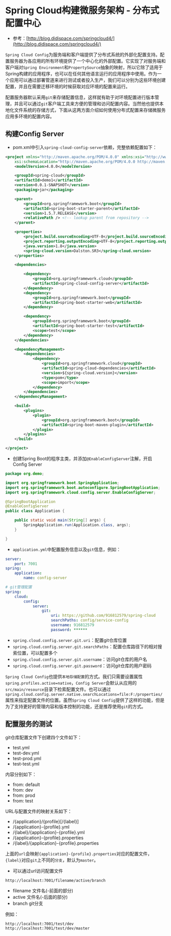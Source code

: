 # Spring Cloud构建微服务架构 - 分布式配置中心

- 参考：[http://blog.didispace.com/springcloud4/](http://blog.didispace.com/springcloud4/)

 
`Spring Cloud Config`为服务端和客户端提供了分布式系统的外部化配置支持。配置服务器为各应用的所有环境提供了一个中心化的外部配置。它实现了对服务端和客户端对`Spring Environment`和`PropertySource`抽象的映射，所以它除了适用于Spring构建的应用程序，也可以在任何其他语言运行的应用程序中使用。作为一个应用可以通过部署管道来进行测试或者投入生产，我们可以分别为这些环境创建配置，并且在需要迁移环境的时候获取对应环境的配置来运行。

配置服务器默认采用`git`来存储配置信息，这样就有助于对环境配置进行版本管理，并且可以通过`git`客户端工具来方便的管理和访问配置内容。当然他也提供本地化文件系统的存储方式，下面从这两方面介绍如何使用分布式配置来存储微服务应用多环境的配置内容。

## 构建Config Server

- pom.xml中引入`spring-cloud-config-server`依赖，完整依赖配置如下：

```xml
<project xmlns="http://maven.apache.org/POM/4.0.0" xmlns:xsi="http://www.w3.org/2001/XMLSchema-instance"
	xsi:schemaLocation="http://maven.apache.org/POM/4.0.0 http://maven.apache.org/xsd/maven-4.0.0.xsd">
	<modelVersion>4.0.0</modelVersion>

	<groupId>spring-cloud</groupId>
	<artifactId>demo1</artifactId>
	<version>0.0.1-SNAPSHOT</version>
	<packaging>jar</packaging>

	<parent>
		<groupId>org.springframework.boot</groupId>
		<artifactId>spring-boot-starter-parent</artifactId>
		<version>1.5.7.RELEASE</version>
		<relativePath /> <!-- lookup parent from repository -->
	</parent>

	<properties>
		<project.build.sourceEncoding>UTF-8</project.build.sourceEncoding>
		<project.reporting.outputEncoding>UTF-8</project.reporting.outputEncoding>
		<java.version>1.8</java.version>
		<spring-cloud.version>Dalston.SR3</spring-cloud.version>
	</properties>

	<dependencies>

		<dependency>
			<groupId>org.springframework.cloud</groupId>
			<artifactId>spring-cloud-config-server</artifactId>
		</dependency>
		<dependency>
			<groupId>org.springframework.boot</groupId>
			<artifactId>spring-boot-starter-web</artifactId>
		</dependency>

		<dependency>
			<groupId>org.springframework.boot</groupId>
			<artifactId>spring-boot-starter-test</artifactId>
			<scope>test</scope>
		</dependency>
	</dependencies>

	<dependencyManagement>
		<dependencies>
			<dependency>
				<groupId>org.springframework.cloud</groupId>
				<artifactId>spring-cloud-dependencies</artifactId>
				<version>${spring-cloud.version}</version>
				<type>pom</type>
				<scope>import</scope>
			</dependency>
		</dependencies>
	</dependencyManagement>

	<build>
		<plugins>
			<plugin>
				<groupId>org.springframework.boot</groupId>
				<artifactId>spring-boot-maven-plugin</artifactId>
			</plugin>
		</plugins>
	</build>

</project>
```

- 创建Spring Boot的程序主类，并添加`@EnableConfigServer`注解，开启Config Server
```java
package org.demo;

import org.springframework.boot.SpringApplication;
import org.springframework.boot.autoconfigure.SpringBootApplication;
import org.springframework.cloud.config.server.EnableConfigServer;

@SpringBootApplication
@EnableConfigServer
public class Application {

	public static void main(String[] args) {
		SpringApplication.run(Application.class, args);
	}

}
```

- `application.yml`中配置服务信息以及`git`信息，例如：
```yml
server:
    port: 7001
spring:
    application:
        name: config-server

# git管理配置
spring:
    cloud:
        config:
            server:
                git:
                    uri: https://github.com/916812579/spring-cloud
                    searchPaths: config/service-config
                    username: 916812579
                    password: ******
```

- `spring.cloud.config.server.git.uri`：配置git仓库位置
- `spring.cloud.config.server.git.searchPaths`：配置仓库路径下的相对搜索位置，可以配置多个
- `spring.cloud.config.server.git.username`：访问git仓库的用户名
- `spring.cloud.config.server.git.password`：访问git仓库的用户密码


`Spring Cloud Config`也提供`本地存储配置`的方式。我们只需要设置属性`spring.profiles.active=native`，`Config Server`会默认从应用的`src/main/resource`目录下检索配置文件。也可以通过`spring.cloud.config.server.native.searchLocations=file:F:/properties/`属性来指定配置文件的位置。虽然`Spring Cloud Config`提供了这样的功能，但是为了支持更好的管理内容和版本控制的功能，还是推荐使用`git`的方式。


## 配置服务的测试

git仓库配置文件下创建四个文件如下：
- test.yml
- test-dev.yml
- test-prod.yml
- test-test.yml

内容分别如下：
- from: default
- from: dev
- from: prod
- from: test


URL与配置文件的映射关系如下：

- /{application}/{profile}[/{label}]
- /{application}-{profile}.yml
- /{label}/{application}-{profile}.yml
- /{application}-{profile}.properties
- /{label}/{application}-{profile}.properties

上面的`url`会映射`{application}-{profile}.properties`对应的配置文件，`{label}`对应`git`上不同的`分支`，默认为`master`。

- 可以通过url访问配置文件

```
http://localhost:7001/filename/active/branch
```

- filename 文件名(-前面的部分)
- active 文件名(-后面的部分)
- branch git分支

例如：
```bash
http://localhost:7001/test/dev
http://localhost:7001/test/dev/master
```
